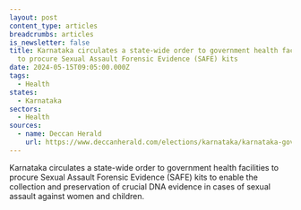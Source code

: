 ```yaml
---
layout: post
content_type: articles
breadcrumbs: articles
is_newsletter: false
title: Karnataka circulates a state-wide order to government health facilities
  to procure Sexual Assault Forensic Evidence (SAFE) kits
date: 2024-05-15T09:05:00.000Z
tags:
  - Health 
states:
  - Karnataka
sectors:
  - Health
sources:
  - name: Deccan Herald
    url: https://www.deccanherald.com/elections/karnataka/karnataka-govt-pushes-for-safe-kits-to-collect-store-evidence-in-sexual-assault-cases-3017882
---
```

Karnataka circulates a state-wide order to government health facilities to procure Sexual Assault Forensic Evidence (SAFE) kits to enable the collection and preservation of crucial DNA evidence in cases of sexual assault against women and children.
